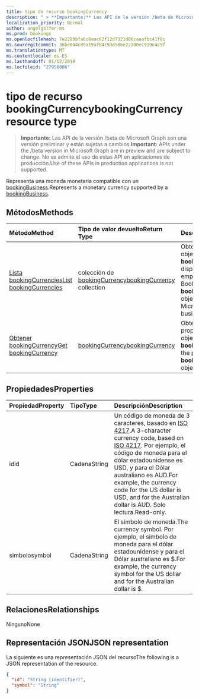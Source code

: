 ```yaml
---
title: tipo de recurso bookingCurrency
description: " > **Importante:** Las API de la versión /beta de Microsoft Graph son una versión preliminar y están sujetas a cambios. No se admite el uso de estas API en aplicaciones de producción."
localization_priority: Normal
author: angelgolfer-ms
ms.prod: bookings
ms.openlocfilehash: 7e2289bfa6c6aac62f12d7321d06caaafbc41f8c
ms.sourcegitcommit: 36be044c89a19af84c93e586e22200ec919e4c9f
ms.translationtype: MT
ms.contentlocale: es-ES
ms.lasthandoff: 01/12/2019
ms.locfileid: "27956006"
---
```

# <a name="bookingcurrency-resource-type"></a><span data-ttu-id="e7bed-104">tipo de recurso bookingCurrency</span><span class="sxs-lookup"><span data-stu-id="e7bed-104">bookingCurrency resource type</span></span>

 > <span data-ttu-id="e7bed-105">**Importante:** Las API de la versión /beta de Microsoft Graph son una versión preliminar y están sujetas a cambios.</span><span class="sxs-lookup"><span data-stu-id="e7bed-105">**Important:** APIs under the /beta version in Microsoft Graph are in preview and are subject to change.</span></span> <span data-ttu-id="e7bed-106">No se admite el uso de estas API en aplicaciones de producción.</span><span class="sxs-lookup"><span data-stu-id="e7bed-106">Use of these APIs in production applications is not supported.</span></span>
 
<span data-ttu-id="e7bed-107">Representa una moneda monetaria compatible con un [bookingBusiness](bookingbusiness.md).</span><span class="sxs-lookup"><span data-stu-id="e7bed-107">Represents a monetary currency supported by a [bookingBusiness](bookingbusiness.md).</span></span>


## <a name="methods"></a><span data-ttu-id="e7bed-108">Métodos</span><span class="sxs-lookup"><span data-stu-id="e7bed-108">Methods</span></span>

| <span data-ttu-id="e7bed-109">Método</span><span class="sxs-lookup"><span data-stu-id="e7bed-109">Method</span></span>           | <span data-ttu-id="e7bed-110">Tipo de valor devuelto</span><span class="sxs-lookup"><span data-stu-id="e7bed-110">Return Type</span></span>    |<span data-ttu-id="e7bed-111">Descripción</span><span class="sxs-lookup"><span data-stu-id="e7bed-111">Description</span></span>|
|:---------------|:--------|:----------|
|[<span data-ttu-id="e7bed-112">Lista bookingCurrencies</span><span class="sxs-lookup"><span data-stu-id="e7bed-112">List bookingCurrencies</span></span>](../api/bookingcurrency-list.md) | <span data-ttu-id="e7bed-113">colección de [bookingCurrency](bookingcurrency.md)</span><span class="sxs-lookup"><span data-stu-id="e7bed-113">[bookingCurrency](bookingcurrency.md) collection</span></span> |<span data-ttu-id="e7bed-114">Obtener una lista de objetos de **bookingCurrency** disponibles para una empresa de Microsoft Bookings.</span><span class="sxs-lookup"><span data-stu-id="e7bed-114">Get a list of **bookingCurrency** objects available to a Microsoft Bookings business.</span></span>|
|[<span data-ttu-id="e7bed-115">Obtener bookingCurrency</span><span class="sxs-lookup"><span data-stu-id="e7bed-115">Get bookingCurrency</span></span>](../api/bookingcurrency-get.md) | [<span data-ttu-id="e7bed-116">bookingCurrency</span><span class="sxs-lookup"><span data-stu-id="e7bed-116">bookingCurrency</span></span>](bookingcurrency.md) |<span data-ttu-id="e7bed-117">Obtener las propiedades de un objeto **bookingCurrency** .</span><span class="sxs-lookup"><span data-stu-id="e7bed-117">Get the properties of a **bookingCurrency** object.</span></span>|


## <a name="properties"></a><span data-ttu-id="e7bed-118">Propiedades</span><span class="sxs-lookup"><span data-stu-id="e7bed-118">Properties</span></span>
| <span data-ttu-id="e7bed-119">Propiedad</span><span class="sxs-lookup"><span data-stu-id="e7bed-119">Property</span></span>     | <span data-ttu-id="e7bed-120">Tipo</span><span class="sxs-lookup"><span data-stu-id="e7bed-120">Type</span></span>   |<span data-ttu-id="e7bed-121">Descripción</span><span class="sxs-lookup"><span data-stu-id="e7bed-121">Description</span></span>|
|:---------------|:--------|:----------|
|<span data-ttu-id="e7bed-122">id</span><span class="sxs-lookup"><span data-stu-id="e7bed-122">id</span></span>|<span data-ttu-id="e7bed-123">Cadena</span><span class="sxs-lookup"><span data-stu-id="e7bed-123">String</span></span>| <span data-ttu-id="e7bed-124">Un código de moneda de 3 caracteres, basado en [ISO 4217](https://www.iso.org/iso-4217-currency-codes.html).</span><span class="sxs-lookup"><span data-stu-id="e7bed-124">A 3-character currency code, based on [ISO 4217](https://www.iso.org/iso-4217-currency-codes.html).</span></span> <span data-ttu-id="e7bed-125">Por ejemplo, el código de moneda para el dólar estadounidense es USD, y para el Dólar australiano es AUD.</span><span class="sxs-lookup"><span data-stu-id="e7bed-125">For example, the currency code for the US dollar is USD, and for the Australian dollar is AUD.</span></span> <span data-ttu-id="e7bed-126">Solo lectura.</span><span class="sxs-lookup"><span data-stu-id="e7bed-126">Read-only.</span></span>|
|<span data-ttu-id="e7bed-127">símbolo</span><span class="sxs-lookup"><span data-stu-id="e7bed-127">symbol</span></span>|<span data-ttu-id="e7bed-128">Cadena</span><span class="sxs-lookup"><span data-stu-id="e7bed-128">String</span></span>| <span data-ttu-id="e7bed-129">El símbolo de moneda.</span><span class="sxs-lookup"><span data-stu-id="e7bed-129">The currency symbol.</span></span> <span data-ttu-id="e7bed-130">Por ejemplo, el símbolo de moneda para el dólar estadounidense y para el Dólar australiano es $.</span><span class="sxs-lookup"><span data-stu-id="e7bed-130">For example, the currency symbol for the US dollar and for the Australian dollar is $.</span></span>  |

## <a name="relationships"></a><span data-ttu-id="e7bed-131">Relaciones</span><span class="sxs-lookup"><span data-stu-id="e7bed-131">Relationships</span></span>
<span data-ttu-id="e7bed-132">Ninguno</span><span class="sxs-lookup"><span data-stu-id="e7bed-132">None</span></span>


## <a name="json-representation"></a><span data-ttu-id="e7bed-133">Representación JSON</span><span class="sxs-lookup"><span data-stu-id="e7bed-133">JSON representation</span></span>

<span data-ttu-id="e7bed-134">La siguiente es una representación JSON del recurso</span><span class="sxs-lookup"><span data-stu-id="e7bed-134">The following is a JSON representation of the resource.</span></span>

<!-- {
  "blockType": "resource",
  "optionalProperties": [

  ],
  "@odata.type": "microsoft.graph.bookingCurrency"
}-->

```json
{
  "id": "String (identifier)",
  "symbol": "String"
}

```

<!-- uuid: 8fcb5dbc-d5aa-4681-8e31-b001d5168d79
2015-10-25 14:57:30 UTC -->
<!-- {
  "type": "#page.annotation",
  "description": "bookingCurrency resource",
  "keywords": "",
  "section": "documentation",
  "tocPath": ""
}-->
